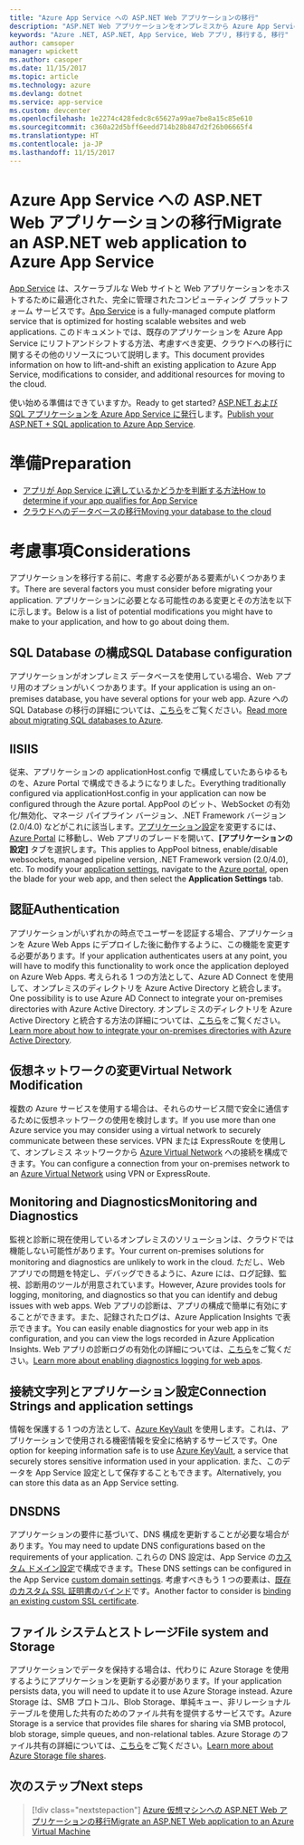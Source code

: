 ```yaml
---
title: "Azure App Service への ASP.NET Web アプリケーションの移行"
description: "ASP.NET Web アプリケーションをオンプレミスから Azure App Service に移行する方法について説明します。"
keywords: "Azure .NET, ASP.NET, App Service, Web アプリ, 移行する, 移行"
author: camsoper
manager: wpickett
ms.author: casoper
ms.date: 11/15/2017
ms.topic: article
ms.technology: azure
ms.devlang: dotnet
ms.service: app-service
ms.custom: devcenter
ms.openlocfilehash: 1e2274c428fedc8c65627a99ae7be8a15c85e610
ms.sourcegitcommit: c360a22d5bff6eedd714b28b847d2f26b06665f4
ms.translationtype: HT
ms.contentlocale: ja-JP
ms.lasthandoff: 11/15/2017
---
```

# <a name="migrate-an-aspnet-web-application-to-azure-app-service"></a><span data-ttu-id="5bd88-104">Azure App Service への ASP.NET Web アプリケーションの移行</span><span class="sxs-lookup"><span data-stu-id="5bd88-104">Migrate an ASP.NET web application to Azure App Service</span></span>

<span data-ttu-id="5bd88-105">[App Service](https://docs.microsoft.com/azure/app-service/app-service-web-overview#why-use-web-apps) は、スケーラブルな Web サイトと Web アプリケーションをホストするために最適化された、完全に管理されたコンピューティング プラットフォーム サービスです。</span><span class="sxs-lookup"><span data-stu-id="5bd88-105">[App Service](https://docs.microsoft.com/azure/app-service/app-service-web-overview#why-use-web-apps) is a fully-managed compute platform service that is optimized for hosting scalable websites and web applications.</span></span> <span data-ttu-id="5bd88-106">このドキュメントでは、既存のアプリケーションを Azure App Service にリフトアンドシフトする方法、考慮すべき変更、クラウドへの移行に関するその他のリソースについて説明します。</span><span class="sxs-lookup"><span data-stu-id="5bd88-106">This document provides information on how to lift-and-shift an existing application to Azure App Service, modifications to consider, and additional resources for moving to the cloud.</span></span>

<span data-ttu-id="5bd88-107">使い始める準備はできていますか。</span><span class="sxs-lookup"><span data-stu-id="5bd88-107">Ready to get started?</span></span> <span data-ttu-id="5bd88-108">[ASP.NET および SQL アプリケーションを Azure App Service に発行](https://go.microsoft.com/fwlink/?linkid=863214)します。</span><span class="sxs-lookup"><span data-stu-id="5bd88-108">[Publish your ASP.NET + SQL application to Azure App Service](https://go.microsoft.com/fwlink/?linkid=863214).</span></span>

# <a name="preparation"></a><span data-ttu-id="5bd88-109">準備</span><span class="sxs-lookup"><span data-stu-id="5bd88-109">Preparation</span></span>   
* [<span data-ttu-id="5bd88-110">アプリが App Service に適しているかどうかを判断する方法</span><span class="sxs-lookup"><span data-stu-id="5bd88-110">How to determine if your app qualifies for App Service</span></span>](https://azure.microsoft.com/downloads/migration-assistant/)
* [<span data-ttu-id="5bd88-111">クラウドへのデータベースの移行</span><span class="sxs-lookup"><span data-stu-id="5bd88-111">Moving your database to the cloud</span></span>](https://go.microsoft.com/fwlink/?linkid=863217)

# <a name="considerations"></a><span data-ttu-id="5bd88-112">考慮事項</span><span class="sxs-lookup"><span data-stu-id="5bd88-112">Considerations</span></span>
<span data-ttu-id="5bd88-113">アプリケーションを移行する前に、考慮する必要がある要素がいくつかあります。</span><span class="sxs-lookup"><span data-stu-id="5bd88-113">There are several factors you must consider before migrating your application.</span></span> <span data-ttu-id="5bd88-114">アプリケーションに必要となる可能性のある変更とその方法を以下に示します。</span><span class="sxs-lookup"><span data-stu-id="5bd88-114">Below is a list of potential modifications you might have to make to your application, and how to go about doing them.</span></span>

## <a name="sql-database-configuration"></a><span data-ttu-id="5bd88-115">SQL Database の構成</span><span class="sxs-lookup"><span data-stu-id="5bd88-115">SQL Database configuration</span></span>
<span data-ttu-id="5bd88-116">アプリケーションがオンプレミス データベースを使用している場合、Web アプリ用のオプションがいくつかあります。</span><span class="sxs-lookup"><span data-stu-id="5bd88-116">If your application is using an on-premises database, you have several options for your web app.</span></span> <span data-ttu-id="5bd88-117">Azure への SQL Database の移行の詳細については、[こちら](https://go.microsoft.com/fwlink/?linkid=863217)をご覧ください。</span><span class="sxs-lookup"><span data-stu-id="5bd88-117">[Read more about migrating SQL databases to Azure](https://go.microsoft.com/fwlink/?linkid=863217).</span></span>

## <a name="iis"></a><span data-ttu-id="5bd88-118">IIS</span><span class="sxs-lookup"><span data-stu-id="5bd88-118">IIS</span></span>
<span data-ttu-id="5bd88-119">従来、アプリケーションの applicationHost.config で構成していたあらゆるものを、Azure Portal で構成できるようになりました。</span><span class="sxs-lookup"><span data-stu-id="5bd88-119">Everything traditionally configured via applicationHost.config in your application can now be configured through the Azure portal.</span></span> <span data-ttu-id="5bd88-120">AppPool のビット、WebSocket の有効化/無効化、マネージ パイプライン バージョン、.NET Framework バージョン (2.0/4.0) などがこれに該当します。[アプリケーション設定](https://docs.microsoft.com/en-us/azure/app-service/web-sites-configure)を変更するには、[Azure Portal](https://portal.azure.com) に移動し、Web アプリのブレードを開いて、**[アプリケーションの設定]** タブを選択します。</span><span class="sxs-lookup"><span data-stu-id="5bd88-120">This applies to AppPool bitness, enable/disable websockets, managed pipeline version, .NET Framework version (2.0/4.0), etc. To modify your [application settings](https://docs.microsoft.com/en-us/azure/app-service/web-sites-configure), navigate to the [Azure portal](https://portal.azure.com), open the blade for your web app, and then select the **Application Settings** tab.</span></span>

## <a name="authentication"></a><span data-ttu-id="5bd88-121">認証</span><span class="sxs-lookup"><span data-stu-id="5bd88-121">Authentication</span></span>
<span data-ttu-id="5bd88-122">アプリケーションがいずれかの時点でユーザーを認証する場合、アプリケーションを Azure Web Apps にデプロイした後に動作するように、この機能を変更する必要があります。</span><span class="sxs-lookup"><span data-stu-id="5bd88-122">If your application authenticates users at any point, you will have to modify this functionality to work once the application deployed on Azure Web Apps.</span></span> <span data-ttu-id="5bd88-123">考えられる 1 つの方法として、Azure AD Connect を使用して、オンプレミスのディレクトリを Azure Active Directory と統合します。</span><span class="sxs-lookup"><span data-stu-id="5bd88-123">One possibility is to use Azure AD Connect to integrate your on-premises directories with Azure Active Directory.</span></span> <span data-ttu-id="5bd88-124">オンプレミスのディレクトリを Azure Active Directory と統合する方法の詳細については、[こちら](https://docs.microsoft.com/azure/active-directory/connect/active-directory-aadconnect)をご覧ください。</span><span class="sxs-lookup"><span data-stu-id="5bd88-124">[Learn more about how to integrate your on-premises directories with Azure Active Directory](https://docs.microsoft.com/azure/active-directory/connect/active-directory-aadconnect).</span></span>

## <a name="virtual-network-modification"></a><span data-ttu-id="5bd88-125">仮想ネットワークの変更</span><span class="sxs-lookup"><span data-stu-id="5bd88-125">Virtual Network Modification</span></span>
<span data-ttu-id="5bd88-126">複数の Azure サービスを使用する場合は、それらのサービス間で安全に通信するために仮想ネットワークの使用を検討します。</span><span class="sxs-lookup"><span data-stu-id="5bd88-126">If you use more than one Azure service you may consider using a virtual network to securely communicate between these services.</span></span> <span data-ttu-id="5bd88-127">VPN または ExpressRoute を使用して、オンプレミス ネットワークから [Azure Virtual Network](https://docs.microsoft.com/en-us/azure/app-service/web-sites-integrate-with-vnet) への接続を構成できます。</span><span class="sxs-lookup"><span data-stu-id="5bd88-127">You can configure a connection from your on-premises network to an [Azure Virtual Network](https://docs.microsoft.com/en-us/azure/app-service/web-sites-integrate-with-vnet) using VPN or ExpressRoute.</span></span>

## <a name="monitoring-and-diagnostics"></a><span data-ttu-id="5bd88-128">Monitoring and Diagnostics</span><span class="sxs-lookup"><span data-stu-id="5bd88-128">Monitoring and Diagnostics</span></span>
<span data-ttu-id="5bd88-129">監視と診断に現在使用しているオンプレミスのソリューションは、クラウドでは機能しない可能性があります。</span><span class="sxs-lookup"><span data-stu-id="5bd88-129">Your current on-premises solutions for monitoring and diagnostics are unlikely to work in the cloud.</span></span> <span data-ttu-id="5bd88-130">ただし、Web アプリでの問題を特定し、デバッグできるように、Azure には、ログ記録、監視、診断用のツールが用意されています。</span><span class="sxs-lookup"><span data-stu-id="5bd88-130">However, Azure provides tools for logging, monitoring, and diagnostics so that you can identify and debug issues with web apps.</span></span> <span data-ttu-id="5bd88-131">Web アプリの診断は、アプリの構成で簡単に有効にすることができます。また、記録されたログは、Azure Application Insights で表示できます。</span><span class="sxs-lookup"><span data-stu-id="5bd88-131">You can easily enable diagnostics for your web app in its configuration, and you can view the logs recorded in Azure Application Insights.</span></span> <span data-ttu-id="5bd88-132">Web アプリの診断ログの有効化の詳細については、[こちら](https://docs.microsoft.com/azure/app-service/web-sites-enable-diagnostic-log)をご覧ください。</span><span class="sxs-lookup"><span data-stu-id="5bd88-132">[Learn more about enabling diagnostics logging for web apps](https://docs.microsoft.com/azure/app-service/web-sites-enable-diagnostic-log).</span></span>

## <a name="connection-strings-and-application-settings"></a><span data-ttu-id="5bd88-133">接続文字列とアプリケーション設定</span><span class="sxs-lookup"><span data-stu-id="5bd88-133">Connection Strings and application settings</span></span>
<span data-ttu-id="5bd88-134">情報を保護する 1 つの方法として、[Azure KeyVault](https://docs.microsoft.com/azure/key-vault/) を使用します。これは、アプリケーションで使用される機密情報を安全に格納するサービスです。</span><span class="sxs-lookup"><span data-stu-id="5bd88-134">One option for keeping information safe is to use [Azure KeyVault](https://docs.microsoft.com/azure/key-vault/), a service that securely stores sensitive information used in your application.</span></span> <span data-ttu-id="5bd88-135">また、このデータを App Service 設定として保存することもできます。</span><span class="sxs-lookup"><span data-stu-id="5bd88-135">Alternatively, you can store this data as an App Service setting.</span></span>

## <a name="dns"></a><span data-ttu-id="5bd88-136">DNS</span><span class="sxs-lookup"><span data-stu-id="5bd88-136">DNS</span></span>
<span data-ttu-id="5bd88-137">アプリケーションの要件に基づいて、DNS 構成を更新することが必要な場合があります。</span><span class="sxs-lookup"><span data-stu-id="5bd88-137">You may need to update DNS configurations based on the requirements of your application.</span></span> <span data-ttu-id="5bd88-138">これらの DNS 設定は、App Service の[カスタム ドメイン設定](https://docs.microsoft.com/azure/app-service/app-service-web-tutorial-custom-domain)で構成できます。</span><span class="sxs-lookup"><span data-stu-id="5bd88-138">These DNS settings can be configured in the App Service [custom domain settings](https://docs.microsoft.com/azure/app-service/app-service-web-tutorial-custom-domain).</span></span> <span data-ttu-id="5bd88-139">考慮すべきもう 1 つの要素は、[既存のカスタム SSL 証明書のバインド](https://docs.microsoft.com/en-us/azure/app-service/app-service-web-tutorial-custom-ssl)です。</span><span class="sxs-lookup"><span data-stu-id="5bd88-139">Another factor to consider is [binding an existing custom SSL certificate](https://docs.microsoft.com/en-us/azure/app-service/app-service-web-tutorial-custom-ssl).</span></span>

## <a name="file-system-and-storage"></a><span data-ttu-id="5bd88-140">ファイル システムとストレージ</span><span class="sxs-lookup"><span data-stu-id="5bd88-140">File system and Storage</span></span>
<span data-ttu-id="5bd88-141">アプリケーションでデータを保持する場合は、代わりに Azure Storage を使用するようにアプリケーションを更新する必要があります。</span><span class="sxs-lookup"><span data-stu-id="5bd88-141">If your application persists data, you will need to update it to use Azure Storage instead.</span></span> <span data-ttu-id="5bd88-142">Azure Storage は、SMB プロトコル、Blob Storage、単純キュー、非リレーショナル テーブルを使用した共有のためのファイル共有を提供するサービスです。</span><span class="sxs-lookup"><span data-stu-id="5bd88-142">Azure Storage is a service that provides file shares for sharing via SMB protocol, blob storage, simple queues, and non-relational tables.</span></span> <span data-ttu-id="5bd88-143">Azure Storage のファイル共有の詳細については、[こちら](https://docs.microsoft.com/azure/storage/files/storage-files-introduction)をご覧ください。</span><span class="sxs-lookup"><span data-stu-id="5bd88-143">[Learn more about Azure Storage file shares](https://docs.microsoft.com/azure/storage/files/storage-files-introduction).</span></span>

## <a name="next-steps"></a><span data-ttu-id="5bd88-144">次のステップ</span><span class="sxs-lookup"><span data-stu-id="5bd88-144">Next steps</span></span>

> [!div class="nextstepaction"]
> [<span data-ttu-id="5bd88-145">Azure 仮想マシンへの ASP.NET Web アプリケーションの移行</span><span class="sxs-lookup"><span data-stu-id="5bd88-145">Migrate an ASP.NET Web application to an Azure Virtual Machine</span></span>](dotnet-howto-migrate-to-vm.md)
